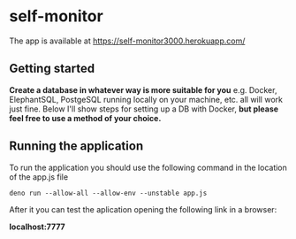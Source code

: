 
# self-monitor

The app is available at https://self-monitor3000.herokuapp.com/

## Getting started

**Create a database in whatever way is more suitable for you** e.g. Docker, ElephantSQL, PostgeSQL running locally on your machine, etc. all will work just fine. Below I'll show steps for setting up a DB with Docker, **but please feel free to use a method of your choice.**
## Running the application

To run the application you should use the following command in the location of the app.js file

```shell
deno run --allow-all --allow-env --unstable app.js
```

After it you can test the aplication opening  the following link in a browser:

**localhost:7777**
